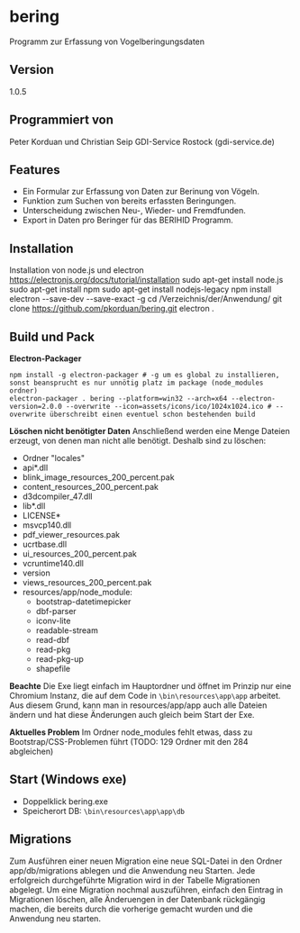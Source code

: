 # bering
Programm zur Erfassung von Vogelberingungsdaten

## Version
1.0.5

## Programmiert von
Peter Korduan und Christian Seip
GDI-Service Rostock (gdi-service.de)

## Features
- Ein Formular zur Erfassung von Daten zur Berinung von Vögeln.
- Funktion zum Suchen von bereits erfassten Beringungen.
- Unterscheidung zwischen Neu-, Wieder- und Fremdfunden.
- Export in Daten pro Beringer für das BERIHID Programm.

## Installation
Installation von node.js und electron
https://electronjs.org/docs/tutorial/installation
sudo apt-get install node.js
sudo apt-get install npm
sudo apt-get install nodejs-legacy
npm install electron --save-dev --save-exact -g
cd /Verzeichnis/der/Anwendung/
git clone https://github.com/pkorduan/bering.git
electron .

## Build und Pack
**Electron-Packager**

    npm install -g electron-packager # -g um es global zu installieren, sonst beansprucht es nur unnötig platz im package (node_modules ordner)
    electron-packager . bering --platform=win32 --arch=x64 --electron-version=2.0.0 --overwrite --icon=assets/icons/ico/1024x1024.ico # --overwrite überschreibt einen eventuel schon bestehenden build

**Löschen nicht benötigter Daten**
Anschließend werden eine Menge Dateien erzeugt, von denen man nicht alle benötigt. Deshalb sind zu löschen:
- Ordner "locales"
- api*.dll
- blink_image_resources_200_percent.pak
- content_resources_200_percent.pak
- d3dcompiler_47.dll
- lib*.dll
- LICENSE*
- msvcp140.dll
- pdf_viewer_resources.pak
- ucrtbase.dll
- ui_resources_200_percent.pak
- vcruntime140.dll
- version
- views_resources_200_percent.pak
- resources/app/node_module:
    - bootstrap-datetimepicker
    - dbf-parser
    - iconv-lite
    - readable-stream
    - read-dbf
    - read-pkg
    - read-pkg-up
    - shapefile

**Beachte**
Die Exe liegt einfach im Hauptordner und öffnet im Prinzip nur eine Chromium Instanz, die auf dem Code in `\bin\resources\app\app` arbeitet. Aus diesem Grund, kann man in resources/app/app auch alle Dateien ändern und hat diese Änderungen auch gleich beim Start der Exe.

**Aktuelles Problem**
Im Ordner node_modules fehlt etwas, dass zu Bootstrap/CSS-Problemen führt (TODO: 129 Ordner mit den 284 abgleichen)

## Start (Windows exe)
* Doppelklick bering.exe
* Speicherort DB: `\bin\resources\app\app\db`

## Migrations
Zum Ausführen einer neuen Migration eine neue SQL-Datei in den Ordner app/db/migrations ablegen und die Anwendung neu Starten.
Jede erfolgreich durchgeführte Migration wird in der Tabelle Migrationen abgelegt. Um eine Migration nochmal auszuführen, einfach den Eintrag in Migrationen löschen, alle Änderuengen in der Datenbank rückgängig machen, die bereits durch die vorherige gemacht wurden und die Anwendung neu starten.
